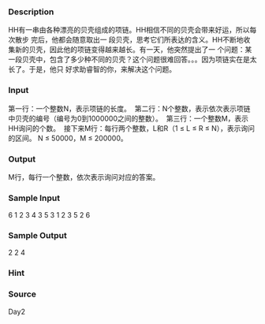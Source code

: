 
### Description
HH有一串由各种漂亮的贝壳组成的项链。HH相信不同的贝壳会带来好运，所以每次散步 完后，他都会随意取出一
段贝壳，思考它们所表达的含义。HH不断地收集新的贝壳，因此他的项链变得越来越长。有一天，他突然提出了一
个问题：某一段贝壳中，包含了多少种不同的贝壳？这个问题很难回答。。。因为项链实在是太长了。于是，他只
好求助睿智的你，来解决这个问题。
### Input
第一行：一个整数N，表示项链的长度。 
第二行：N个整数，表示依次表示项链中贝壳的编号（编号为0到1000000之间的整数）。 
第三行：一个整数M，表示HH询问的个数。 
接下来M行：每行两个整数，L和R（1 ≤ L ≤ R ≤ N），表示询问的区间。
N ≤ 50000，M ≤ 200000。
### Output
M行，每行一个整数，依次表示询问对应的答案。
### Sample Input
6
1 2 3 4 3 5
3
1 2 
3 5
2 6

### Sample Output
2
2
4

### Hint

### Source
Day2